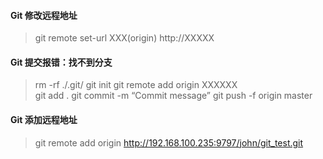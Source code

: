 #### Git 修改远程地址

> git remote set-url XXX(origin) http://XXXXX

#### Git 提交报错：找不到分支

> rm -rf ./.git/
> git init
> git remote add origin XXXXXX  
> git add .
> git commit -m “Commit message”
> git push -f origin master

#### Git 添加远程地址

> git remote add origin http://192.168.100.235:9797/john/git_test.git
